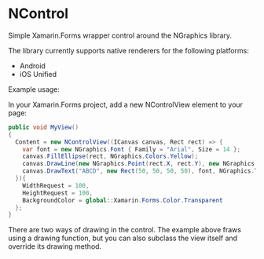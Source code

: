# NControl
Simple Xamarin.Forms wrapper control around the NGraphics library. 

The library currently supports native renderers for the following platforms:

- Android
- iOS Unified

Example usage:

In your Xamarin.Forms project, add a new NControlView element to your page:

```csharp
public void MyView()
{
  Content = new NControlView((ICanvas canvas, Rect rect) => {
    var font = new NGraphics.Font { Family = "Arial", Size = 14 };
    canvas.FillEllipse(rect, NGraphics.Colors.Yellow);
    canvas.DrawLine(new NGraphics.Point(rect.X, rect.Y), new NGraphics.Point(rect.Width, rect.Height), NGraphics.Colors.Red);
    canvas.DrawText("ABCD", new Rect(50, 50, 50, 50), font, NGraphics.TextAlignment.Left, null, Brushes.Black);
  }){ 
    WidthRequest = 100, 
    HeightRequest = 100, 
    BackgroundColor = global::Xamarin.Forms.Color.Transparent
  };
}
```
There are two ways of drawing in the control. The example above fraws using a drawing function, but you can also subclass the view itself and override its drawing method.
